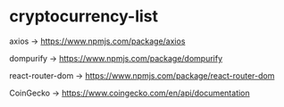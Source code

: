 # cryptocurrency-list

axios -> <https://www.npmjs.com/package/axios>

dompurify -> <https://www.npmjs.com/package/dompurify>

react-router-dom -> <https://www.npmjs.com/package/react-router-dom>

CoinGecko -> <https://www.coingecko.com/en/api/documentation>
